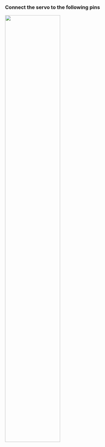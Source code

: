 ### Connect the servo to the following pins

<img src="https://github.com/user-attachments/assets/2e244fab-9d34-4093-bf4c-9e900d48f4e7" width="60%" height="60%" />

